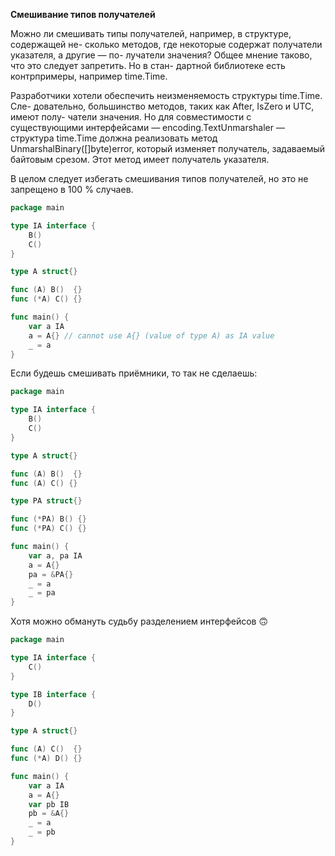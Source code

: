 **Смешивание типов получателей**

Можно ли смешивать типы получателей, например, в структуре, содержащей не- сколько методов, где некоторые содержат получатели указателя, а другие — по- лучатели значения? Общее мнение таково, что это следует запретить. Но в стан- дартной библиотеке есть контрпримеры, например time.Time.

Разработчики хотели обеспечить неизменяемость структуры time.Time. Сле- довательно, большинство методов, таких как After, IsZero и UTC, имеют полу- чатели значения. Но для совместимости с существующими интерфейсами — encoding.TextUnmarshaler — структура time.Time должна реализовать метод UnmarshalBinary([]byte)error, который изменяет получатель, задаваемый байтовым срезом. Этот метод имеет получатель указателя.

В целом следует избегать смешивания типов получателей, но это не запрещено в 100 % случаев.

```go
package main

type IA interface {
	B()
	C()
}

type A struct{}

func (A) B()  {}
func (*A) C() {}

func main() {
	var a IA
	a = A{} // cannot use A{} (value of type A) as IA value
	_ = a
}
```

Если будешь смешивать приёмники, то так не сделаешь:

```go
package main

type IA interface {
	B()
	C()
}

type A struct{}

func (A) B()  {}
func (A) C() {}

type PA struct{}

func (*PA) B() {}
func (*PA) C() {}

func main() {
	var a, pa IA
	a = A{}
	pa = &PA{}
	_ = a
	_ = pa
}
```

Хотя можно обмануть судьбу разделением интерфейсов 🙃

```go
package main

type IA interface {
	C()
}

type IB interface {
	D()
}

type A struct{}

func (A) C()  {}
func (*A) D() {}

func main() {
	var a IA
	a = A{}
	var pb IB
	pb = &A{}
	_ = a
	_ = pb
}
```
